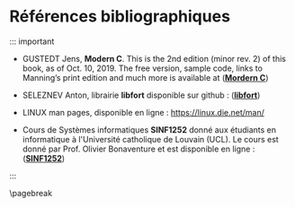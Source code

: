 Références bibliographiques 
============================

::: important

- GUSTEDT Jens, **Modern C**. This is the 2nd edition (minor rev. 2) of this book, as of Oct. 10, 2019. The free version, 
  sample code, links to Manning’s print edition and much more is available 
  at ([**Mordern C**](https://modernc.gforge.inria.fr/ "lien vers le livre")) 
  
- SELEZNEV Anton, librairie **libfort** disponible sur github : 
  ([**libfort**](https://github.com/seleznevae/libfort "lien vers libfort"))

- LINUX man pages, disponible en ligne : https://linux.die.net/man/

- Cours de Systèmes informatiques **SINF1252** donné aux étudiants en informatique à l'Université catholique de Louvain (UCL). 
  Le cours est donné par Prof. Olivier Bonaventure et est disponible en ligne : 
  ([**SINF1252**](https://github.com/obonaventure/SystemesInformatiques "lien vers le site"))
  
:::
  
\pagebreak



